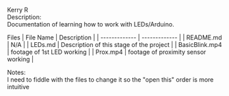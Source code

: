 Kerry R  
Description:    
Documentation of learning how to work with LEDs/Arduino.

Files
| File Name | Description |
| ------------- | ------------- |
| README.md | N/A |
| LEDs.md | Description of this stage of the project |
| BasicBlink.mp4 | footage of 1st LED working  |
| Prox.mp4 | footage of proximity sensor working |



Notes:  
I need to fiddle with the files to change it so the "open this" order is more intuitive
